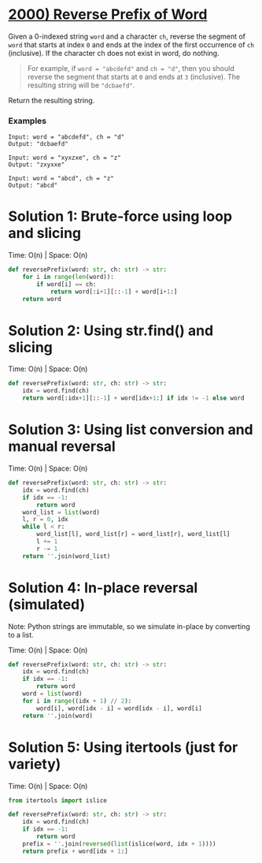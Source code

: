 # [2000) Reverse Prefix of Word](https://leetcode.com/problems/reverse-prefix-of-word/description/?envType=problem-list-v2&envId=string)

Given a 0-indexed string `word` and a character `ch`, reverse the segment of `word` that starts at index `0` and ends at the index of the first occurrence of `ch` (inclusive). If the character ch does not exist in word, do nothing.
> For example, if `word = "abcdefd"` and `ch = "d"`, then you should reverse the segment that starts at `0` and ends at `3` (inclusive). The resulting string will be `"dcbaefd"`.

Return the resulting string.

### Examples
```
Input: word = "abcdefd", ch = "d"
Output: "dcbaefd"

Input: word = "xyxzxe", ch = "z"
Output: "zxyxxe"

Input: word = "abcd", ch = "z"
Output: "abcd"
```

# Solution 1: Brute-force using loop and slicing
Time: O(n) | Space: O(n)

```python
def reversePrefix(word: str, ch: str) -> str:
    for i in range(len(word)):
        if word[i] == ch:
            return word[:i+1][::-1] + word[i+1:]
    return word
```
# Solution 2: Using str.find() and slicing
Time: O(n) | Space: O(n)

```python
def reversePrefix(word: str, ch: str) -> str:
    idx = word.find(ch)
    return word[:idx+1][::-1] + word[idx+1:] if idx != -1 else word
```
# Solution 3: Using list conversion and manual reversal
Time: O(n) | Space: O(n)
```python
def reversePrefix(word: str, ch: str) -> str:
    idx = word.find(ch)
    if idx == -1:
        return word
    word_list = list(word)
    l, r = 0, idx
    while l < r:
        word_list[l], word_list[r] = word_list[r], word_list[l]
        l += 1
        r -= 1
    return ''.join(word_list)
```
# Solution 4: In-place reversal (simulated)
Note: Python strings are immutable, so we simulate in-place by converting to a list.

Time: O(n) | Space: O(n)

```python
def reversePrefix(word: str, ch: str) -> str:
    idx = word.find(ch)
    if idx == -1:
        return word
    word = list(word)
    for i in range((idx + 1) // 2):
        word[i], word[idx - i] = word[idx - i], word[i]
    return ''.join(word)
```
# Solution 5: Using itertools (just for variety)
Time: O(n) | Space: O(n)
```python
from itertools import islice

def reversePrefix(word: str, ch: str) -> str:
    idx = word.find(ch)
    if idx == -1:
        return word
    prefix = ''.join(reversed(list(islice(word, idx + 1))))
    return prefix + word[idx + 1:]
```